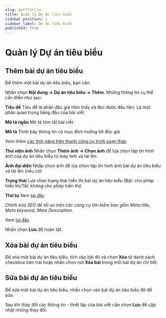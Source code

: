 ```yaml
---
slug: portforlio
title: Quản lý Dự án tiêu biểu
sidebar_position: 1
sidebar_label: Dự án tiêu biểu
published: true
---
```

# Quản lý Dự án tiêu biểu

## Thêm bài dự án tiêu biểu

Để thêm một bài dự án tiêu biểu, bạn cần:

Nhấn chọn **Nội dung -> Dự án tiêu biểu -> Thêm**. Những thông tin cụ thể cần điền như sau:

**Tiêu đề**
Tiêu đề là phần độc giả nhìn thấy và đọc được đầu tiên. Là một phần quan trọng hàng đầu của bài viết.

**Mô tả ngắn**
Mô tả tóm tắt bài viết

**Mô tả**
Trình bày thông tin có mục đích hướng tới độc giả

Xem thêm [các tính năng trên thanh công cụ trình soạn thảo](https://mkmate.osd.vn/docs/common/tinymce)

**Thư viện ảnh**
Nhấn chọn **Thêm ảnh -> Chọn ảnh** để lựa chọn tập tin hình ảnh của dự án tiêu biểu từ máy tính và tải lên

**Ảnh đại diện**
Nhấp chọn ảnh để lựa chọn tập tin hình ảnh bài dự án tiêu biểu và tải lên (nếu có)

**Trạng thái**
Lựa chọn trạng thái hiển thị bài dự án tiêu biểu (Bật: cho phép hiển thị/Tắt: không cho phép hiển thị)

**Thứ tự**
Xem [tại đây](https://mkmate.osd.vn/docs/common/logic)

_Chỉnh sửa SEO để tối ưu trên các công cụ tìm kiếm bao gồm Meta title, Meta keyword, Meta Description._

Xem [tại đây](https://mkmate.osd.vn/docs/seo/serp/)

Nhấn chọn **Lưu** để hoàn tất.

## Xóa bài dự án tiêu biểu

Để xóa một bài dự án tiêu biểu, tích vào bài đó và chọn **Xóa** từ danh sách checkbox bên trái hoặc nhấn chọn nút **Xóa bài** trong mỗi bài dự án chi tiết.

## Sửa bài dự án tiêu biểu

Để sửa một bài dự án tiêu biểu, nhấn chọn vào bài dự án tiêu biểu đó để sửa.

Sau khi thay đổi các thông tin - thiết lập của bài viết cần chọn **Lưu** để cập nhật những thay đổi.
